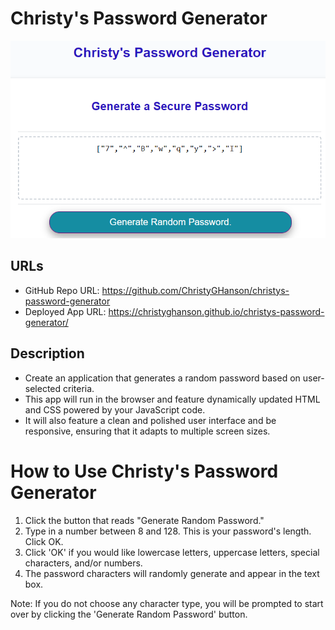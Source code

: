 # Christy's Password Generator

![Screenshot](assets/images/christys-pw-gen-screenshot.png)

## URLs

- GitHub Repo URL: https://github.com/ChristyGHanson/christys-password-generator
- Deployed App URL: https://christyghanson.github.io/christys-password-generator/

## Description
* Create an application that generates a random password based on user-selected criteria. 
* This app will run in the browser and feature dynamically updated HTML and CSS powered by your JavaScript code. 
* It will also feature a clean and polished user interface and be responsive, ensuring that it adapts to multiple screen sizes.

# How to Use Christy's Password Generator

1. Click the button that reads "Generate Random Password."
2. Type in a number between 8 and 128. This is your password's length. Click OK.
3. Click 'OK' if you would like lowercase letters, uppercase letters, special characters, and/or numbers.
4. The password characters will randomly generate and appear in the text box.

Note: If you do not choose any character type, you will be prompted to start over by clicking the 'Generate Random Password' button.


